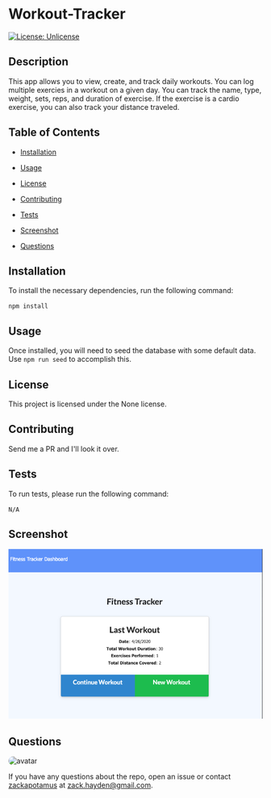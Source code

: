 # Workout-Tracker
[![License: Unlicense](https://img.shields.io/badge/license-Unlicense-blue.svg)](http://unlicense.org/)

## Description

This app allows you to view, create, and track daily workouts. You can log multiple exercies in a workout on a given day. You can track the name, type, weight, sets, reps, and duration of exercise. If the exercise is a cardio exercise, you can also track your distance traveled.

## Table of Contents

* [Installation](#installation)

* [Usage](#usage)

* [License](#license)

* [Contributing](#contributing)

* [Tests](#tests)

* [Screenshot](#screenshot)

* [Questions](#questions)

## Installation

To install the necessary dependencies, run the following command:

```
npm install
```

## Usage

Once installed, you will need to seed the database with some default data. Use `npm run seed` to accomplish this.

## License

This project is licensed under the None license.

## Contributing

Send me a PR and I'll look it over.

## Tests

To run tests, please run the following command:

```
N/A
```

## Screenshot

![screenshot](./public/screenshot.png)

## Questions

<img src="https://avatars3.githubusercontent.com/u/28291062?v=4" alt="avatar" style="border-radius: 16px;" width="30" />

If you have any questions about the repo, open an issue or contact [zackapotamus](https://api.github.com/users/zackapotamus) at [zack.hayden@gmail.com](mailto:zack.hayden@gmail.com).

